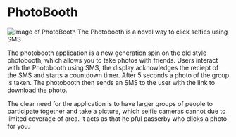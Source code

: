 # PhotoBooth


![Image of PhotoBooth](https://octodex.github.com/images/photobooth.jpg)
The Photobooth is a novel way to click selfies using SMS

The photobooth application is a new generation spin on the old style photobooth, which allows you to take photos with friends. 
Users interact with the Photobooth using SMS, the display acknowledges the reciept of the SMS and starts a countdown timer.
After 5 seconds a photo of the group is taken. 
The photobooth then sends an SMS to the user with the link to download the photo. 



The clear need for the application is to have larger groups of people to participate together and take a picture, which selfie cameras cannot due to limited coverage of area. It acts as that helpful passerby who clicks a photo for you.


